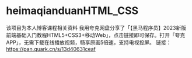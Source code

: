 # heimaqianduanHTML_CSS
该项目为本人博客课程相关资料
我用夸克网盘分享了「【黑马程序员】2023新版前端基础入门教程HTML5+CSS3+移动Web」，点击链接即可保存。打开「夸克APP」，无需下载在线播放视频，畅享原画5倍速，支持电视投屏。
链接：https://pan.quark.cn/s/13d40631ceaf
